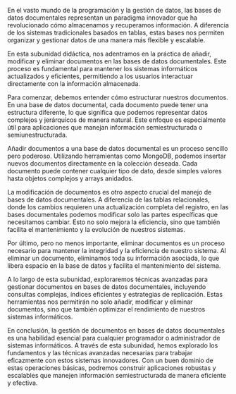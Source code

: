 En el vasto mundo de la programación y la gestión de datos, las bases de datos documentales representan un paradigma innovador que ha revolucionado cómo almacenamos y recuperamos información. A diferencia de los sistemas tradicionales basados en tablas, estas bases nos permiten organizar y gestionar datos de una manera más flexible y escalable.

En esta subunidad didáctica, nos adentramos en la práctica de añadir, modificar y eliminar documentos en las bases de datos documentales. Este proceso es fundamental para mantener los sistemas informáticos actualizados y eficientes, permitiendo a los usuarios interactuar directamente con la información almacenada.

Para comenzar, debemos entender cómo estructurar nuestros documentos. En una base de datos documental, cada documento puede tener una estructura diferente, lo que significa que podemos representar datos complejos y jerárquicos de manera natural. Este enfoque es especialmente útil para aplicaciones que manejan información semiestructurada o semiunestructurada.

Añadir documentos a una base de datos documental es un proceso sencillo pero poderoso. Utilizando herramientas como MongoDB, podemos insertar nuevos documentos directamente en la colección deseada. Cada documento puede contener cualquier tipo de dato, desde simples valores hasta objetos complejos y arrays anidados.

La modificación de documentos es otro aspecto crucial del manejo de bases de datos documentales. A diferencia de las tablas relacionales, donde los cambios requieren una actualización completa del registro, en las bases documentales podemos modificar solo las partes específicas que necesitamos cambiar. Esto no solo mejora la eficiencia, sino que también facilita el mantenimiento y la evolución de nuestros sistemas.

Por último, pero no menos importante, eliminar documentos es un proceso necesario para mantener la integridad y la eficiencia de nuestro sistema. Al eliminar un documento, eliminamos toda su información asociada, lo que libera espacio en la base de datos y facilita el mantenimiento del sistema.

A lo largo de esta subunidad, exploraremos técnicas avanzadas para gestionar documentos en bases de datos documentales, incluyendo consultas complejas, índices eficientes y estrategias de replicación. Estas herramientas nos permitirán no solo añadir, modificar y eliminar documentos, sino que también optimizar el rendimiento de nuestros sistemas informáticos.

En conclusión, la gestión de documentos en bases de datos documentales es una habilidad esencial para cualquier programador o administrador de sistemas informáticos. A través de esta subunidad, hemos explorado los fundamentos y las técnicas avanzadas necesarias para trabajar eficazmente con estos sistemas innovadores. Con un buen dominio de estas operaciones básicas, podremos construir aplicaciones robustas y escalables que manejen información semiestructurada de manera eficiente y efectiva.
